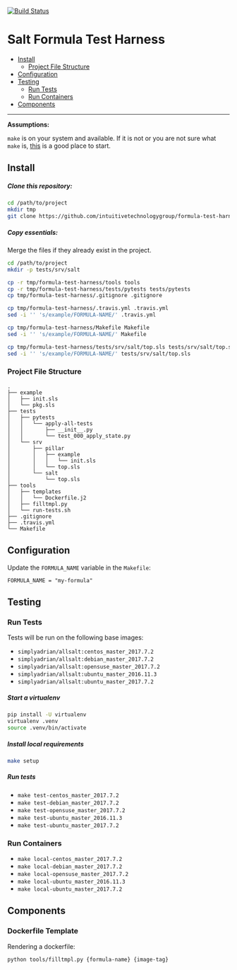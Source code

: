 [![Build Status](https://travis-ci.org/intuitivetechnologygroup/formula-test-harness.svg?branch=master)](https://travis-ci.org/intuitivetechnologygroup/formula-test-harness)

# Salt Formula Test Harness

* [Install](#install)
  - [Project File Structure](#file-structure)
* [Configuration](#configuration)
* [Testing](#testing)
  - [Run Tests](#run-tests)
  - [Run Containers](#run-containers)
* [Components](#components)

---

**Assumptions:**

`make` is on your system and available. If it is not or you are not sure what
`make` is, [this](https://www.gnu.org/software/make/) is a good place to start.


## <a name='install'></a> Install

##### Clone this repository:

```bash
cd /path/to/project
mkdir tmp
git clone https://github.com/intuitivetechnologygroup/formula-test-harness.git tmp/formula-test-harness
```

##### Copy essentials:

Merge the files if they already exist in the project.

```bash
cd /path/to/project
mkdir -p tests/srv/salt

cp -r tmp/formula-test-harness/tools tools
cp -r tmp/formula-test-harness/tests/pytests tests/pytests
cp tmp/formula-test-harness/.gitignore .gitignore

cp tmp/formula-test-harness/.travis.yml .travis.yml
sed -i '' 's/example/FORMULA-NAME/' .travis.yml

cp tmp/formula-test-harness/Makefile Makefile
sed -i '' 's/example/FORMULA-NAME/' Makefile

cp tmp/formula-test-harness/tests/srv/salt/top.sls tests/srv/salt/top.sls
sed -i '' 's/example/FORMULA-NAME/' tests/srv/salt/top.sls
```

### <a name='file-structure'></a> Project File Structure

````
.
├── example
│   ├── init.sls
│   └── pkg.sls
├── tests
│   ├── pytests
│   │   └── apply-all-tests
│   │       ├── __init__.py
│   │       └── test_000_apply_state.py
│   └── srv
│       ├── pillar
│       │   ├── example
│       │   │   └── init.sls
│       │   └── top.sls
│       └── salt
│           └── top.sls
├── tools
│   ├── templates
│   │   └── Dockerfile.j2
│   ├── filltmpl.py
│   └── run-tests.sh
├── .gitignore
├── .travis.yml
└── Makefile
````


## <a name='configuration'></a> Configuration

Update the `FORMULA_NAME` variable in the `Makefile`:

````
FORMULA_NAME = "my-formula"
````


## <a name='testing'></a> Testing

### <a name='run-tests'></a> Run Tests

Tests will be run on the following base images:

* `simplyadrian/allsalt:centos_master_2017.7.2`
* `simplyadrian/allsalt:debian_master_2017.7.2`
* `simplyadrian/allsalt:opensuse_master_2017.7.2`
* `simplyadrian/allsalt:ubuntu_master_2016.11.3`
* `simplyadrian/allsalt:ubuntu_master_2017.7.2`

##### Start a virtualenv

```bash
pip install -U virtualenv
virtualenv .venv
source .venv/bin/activate
```

##### Install local requirements

```bash
make setup
```

##### Run tests

* `make test-centos_master_2017.7.2`
* `make test-debian_master_2017.7.2`
* `make test-opensuse_master_2017.7.2`
* `make test-ubuntu_master_2016.11.3`
* `make test-ubuntu_master_2017.7.2`

### <a name='run-containers'></a> Run Containers

* `make local-centos_master_2017.7.2`
* `make local-debian_master_2017.7.2`
* `make local-opensuse_master_2017.7.2`
* `make local-ubuntu_master_2016.11.3`
* `make local-ubuntu_master_2017.7.2`


## <a name='components'></a> Components

### Dockerfile Template

Rendering a dockerfile:

```bash
python tools/filltmpl.py {formula-name} {image-tag}
```
